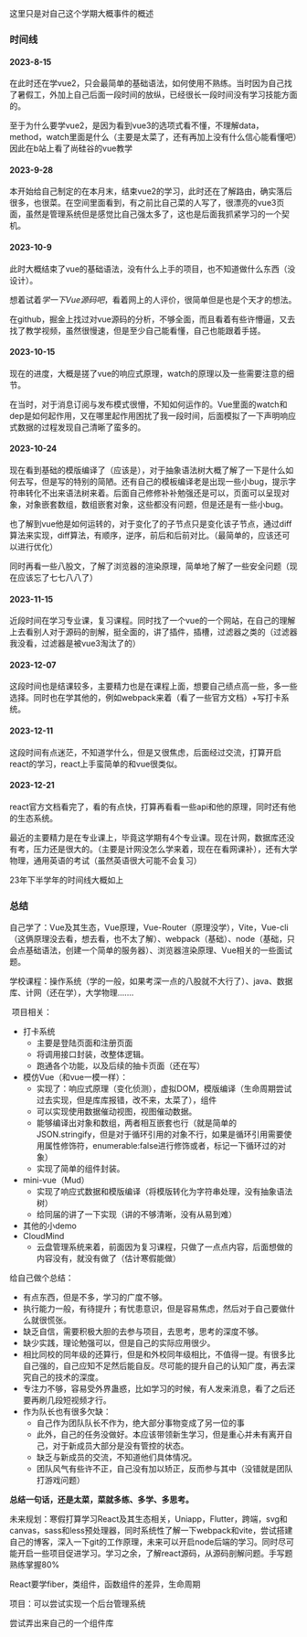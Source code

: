 这里只是对自己这个学期大概事件的概述

### 时间线

#### 2023-8-15

在此时还在学vue2，只会最简单的基础语法，如何使用不熟练。当时因为自己找了暑假工，外加上自己后面一段时间的放纵，已经很长一段时间没有学习技能方面的。

至于为什么要学vue2，是因为看到vue3的选项式看不懂，不理解data，method，watch里面是什么（<span alt='orange'>主要是太菜了</span>，还有再加上没有什么信心能看懂吧）因此在b站上看了尚硅谷的vue教学

#### 2023-9-28

本开始给自己制定的在本月末，结束vue2的学习，此时还在了解路由，确实落后很多，也很菜。在空间里面看到，有之前比自己菜的人写了，很漂亮的vue3页面，虽然是管理系统但是感觉比自己强太多了，这也是后面我抓紧学习的一个契机。



#### 2023-10-9

此时大概结束了vue的基础语法，没有什么上手的项目，也不知道做什么东西（没设计）。

想着试着*学一下Vue源码吧*，看着网上的人评价，很简单但是也是个天才的想法。

在github，掘金上找过对vue源码的分析，不够全面，而且看着有些许懵逼，又去找了教学视频，虽然很慢速，但是至少自己能看懂，自己也能跟着手搓。





#### 2023-10-15

现在的进度，大概是搓了vue的响应式原理，watch的原理以及一些需要注意的细节。

在当时，对于消息订阅与发布模式很懵，不知如何运作的。Vue里面的watch和dep是如何起作用，又在哪里起作用困扰了我一段时间，后面模拟了一下声明响应式数据的过程发现自己清晰了蛮多的。



#### 2023-10-24

现在看到基础的模版编译了（应该是），对于抽象语法树大概了解了一下是什么如何去写，但是写的特别的简陋。还有自己的模板编译老是出现一些小bug，提示字符串转化不出来语法树来着。后面自己修修补补勉强还是可以，页面可以呈现对象，对象嵌套数组，数组嵌套对象，这些都没有问题，但是还是有一些小bug。

也了解到vue他是如何运转的，对于变化了的子节点只是变化该子节点，通过diff算法来实现，diff算法，有顺序，逆序，前后和后前对比。（最简单的，应该还可以进行优化）

同时再看一些八股文，了解了浏览器的渲染原理，简单地了解了一些安全问题（现在应该忘了七七八八了）



#### 2023-11-15

近段时间在学习专业课，复习课程。同时找了一个vue的一个网站，在自己的理解上去看别人对于源码的剖解，挺全面的，讲了插件，插槽，过滤器之类的（过滤器我没看，过滤器是被vue3淘汰了的）



#### 2023-12-07

这段时间也是结课较多，主要精力也是在课程上面，想要自己绩点高一些，多一些选择。同时也在学其他的，例如webpack来着（看了一些官方文档）+写打卡系统。



#### 2023-12-11

这段时间有点迷茫，不知道学什么，但是又很焦虑，后面经过交流，打算开启react的学习，react上手蛮简单的和vue很类似。



#### 2023-12-21

react官方文档看完了，看的有点快，打算再看看一些api和他的原理，同时还有他的生态系统。

最近的主要精力是在专业课上，毕竟这学期有4个专业课。现在计网，数据库还没有考，压力还是很大的。（主要是计网没怎么学来着，现在在看网课补），还有大学物理，通用英语的考试（虽然英语很大可能不会复习）





23年下半学年的时间线大概如上

### 总结

自己学了：Vue及其生态，Vue原理，Vue-Router（原理没学），Vite，Vue-cli（这俩原理没去看，想去看，也不太了解）、webpack（基础）、node（基础，只会点基础语法，创建一个简单的服务器）、浏览器渲染原理、Vue相关的一些面试题。

​	学校课程：操作系统（学的一般，如果考深一点的八股就不大行了）、java、数据库、计网（还在学），大学物理.......

​	项目相关：

- 打卡系统
    - 主要是登陆页面和注册页面
    - 将调用接口封装，改整体逻辑。
    - 跑通各个功能，以及后续的抽卡页面（还在写）
- 模仿Vue（和vue一模一样）：
    - 实现了：响应式原理（变化侦测），虚拟DOM，模版编译（生命周期尝试过去实现，但是库库报错，改不来，太菜了），组件
    - 可以实现使用数据催动视图，视图催动数据。
    - 能够编译出对象和数组，两者相互嵌套也行（就是简单的JSON.stringify，但是对于循环引用的对象不行，如果是循环引用需要使用属性修饰符，enumerable:false进行修饰或者，标记一下循环过的对象）
    - 实现了简单的组件封装。
- mini-vue（Mud）
    - 实现了响应式数据和模版编译（将模版转化为字符串处理，没有抽象语法树）
    - 给同届的讲了一下实现（讲的不够清晰，没有从易到难）
- 其他的小demo
- CloudMind
    - 云盘管理系统来着，前面因为复习课程，只做了一点点内容，后面想做的内容没有，就没有做了（估计寒假能做）



给自己做个总结：

- 有点东西，但是不多，学习的广度不够。
- 执行能力一般，有待提升；有忧患意识，但是容易焦虑，然后对于自己要做什么就很慌张。
- 缺乏自信，需要积极大胆的去参与项目，去思考，思考的深度不够。
- 缺少实践，理论勉强可以，但是自己的实际应用很少。
- 相比同校的同年级的还算行，但是和外校同年级相比，不值得一提。有很多比自己强的，自己应知不足然后能自反。尽可能的提升自己的认知广度，再去深究自己的技术的深度。
- 专注力不够，容易受外界蛊惑，比如学习的时候，有人发来消息，看了之后还要再刷几段短视频才行。
- 作为队长也有很多欠缺：
    - 自己作为团队队长不作为，绝大部分事物变成了另一位的事
    - 此外，自己的任务没做好。本应该带领新生学习，但是重心并未有离开自己，对于新成员大部分是没有管控的状态。
    - 缺乏与新成员的交流，不知道他们具体情况。
    - 团队风气有些许不正，自己没有加以矫正，反而参与其中（没错就是团队打游戏问题）







<span alt='purple'>**总结一句话，还是太菜，菜就多练、多学、多思考。**</span>

未来规划：寒假打算学习React及其生态相关，Uniapp，Flutter，跨端，svg和canvas，sass和less预处理器，同时系统性了解一下webpack和vite，尝试搭建自己的博客，深入一下git的工作原理，未来可以开启node后端的学习。同时尽可能开启一些项目促进学习。学习之余，了解react源码，从源码剖解问题。手写题熟练掌握80%

React要学fiber，类组件，函数组件的差异，生命周期

项目：可以尝试实现一个后台管理系统

尝试弄出来自己的一个组件库